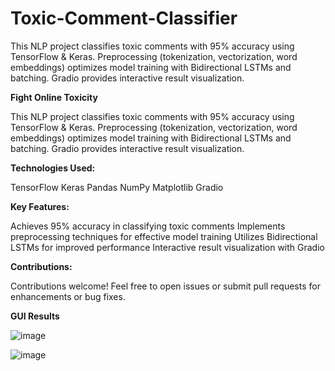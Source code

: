 # Toxic-Comment-Classifier
This NLP project classifies toxic comments with 95% accuracy using TensorFlow & Keras. Preprocessing (tokenization, vectorization, word embeddings) optimizes model training with Bidirectional LSTMs and batching. Gradio provides interactive result visualization.

**Fight Online Toxicity**

This NLP project classifies toxic comments with 95% accuracy using TensorFlow & Keras. Preprocessing (tokenization, vectorization, word embeddings) optimizes model training with Bidirectional LSTMs and batching. Gradio provides interactive result visualization.

**Technologies Used:**

TensorFlow Keras Pandas NumPy Matplotlib Gradio

**Key Features:**

Achieves 95% accuracy in classifying toxic comments Implements preprocessing techniques for effective model training Utilizes Bidirectional LSTMs for improved performance Interactive result visualization with Gradio

**Contributions:**

Contributions welcome! Feel free to open issues or submit pull requests for enhancements or bug fixes.

**GUI Results**

![image](https://github.com/Akshita7844/Toxic-Comment-Classifier/assets/167016134/fc833646-2203-4a5b-9c0b-7f0318a38da0)

![image](https://github.com/Akshita7844/Toxic-Comment-Classifier/assets/167016134/9b481963-02e5-4240-a8a6-cc60360915c8)

